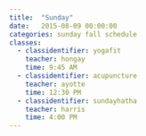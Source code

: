 ```yaml
---
title:  "Sunday"
date:   2015-08-09 00:00:00
categories: sunday fall schedule
classes:
  - classidentifier: yogafit
    teacher: hongay
    time: 9:45 AM
  - classidentifier: acupuncture
    teacher: ayotte
    time: 12:30 PM
  - classidentifier: sundayhatha
    teacher: harris
    time: 4:00 PM
---
```


